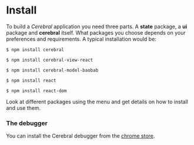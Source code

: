 # Install

To build a *Cerebral* application you need three parts. A **state** package, a **ui** package and **cerebral** itself. What packages you choose depends on your preferences and requirements. A typical installation would be:

`$ npm install cerebral`

`$ npm install cerebral-view-react`

`$ npm install cerebral-model-baobab`

`$ npm install react`

`$ npm install react-dom`

Look at different packages using the menu and get details on how to install and use them.

### The debugger

You can install the Cerebral debugger from the [chrome store](https://chrome.google.com/webstore/detail/cerebral-debugger/ddefoknoniaeoikpgneklcbjlipfedbb).
